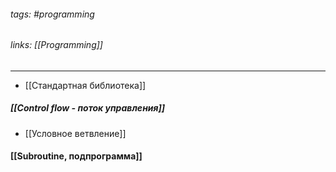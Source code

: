 ###### tags: #programming
###### links: [[Programming]]
___

- [[Стандартная библиотека]]




##### [[Control flow - поток управления]]
- [[Условное ветвление]]





#### [[Subroutine, подпрограмма]]


